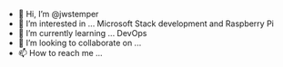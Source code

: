 - 👋 Hi, I’m @jwstemper
- 👀 I’m interested in ... Microsoft Stack development and  Raspberry Pi
- 🌱 I’m currently learning ... DevOps
- 💞️ I’m looking to collaborate on ...
- 📫 How to reach me ...

<!---
jwstemper/jwstemper is a ✨ special ✨ repository because its `README.md` (this file) appears on your GitHub profile.
You can click the Preview link to take a look at your changes.
--->
